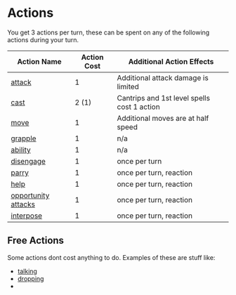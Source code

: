 # Actions

You get 3 actions per turn, these can be spent on any of the following actions during your turn. 

| Action Name                           | Action Cost | Additional Action Effects                   |
| ------------------------------------- | ----------- | ------------------------------------------- |
| [attack](attack.md)                   | 1           | Additional attack damage is limited         |
| [cast](cast.md)                       | 2 (1)       | Cantrips and 1st level spells cost 1 action |
| [move](move.md)                       | 1           | Additional moves are at half speed          |
| [grapple](grapple.md)                 | 1           | n/a                                         |
| [ability](ability.md)                 | 1           | n/a                                         |
| [disengage](disengage.md)             | 1           | once per turn                               |
| [parry](parry.md)                     | 1           | once per turn, reaction                     |
| [help](help.md)                       | 1           | once per turn, reaction                     |
| [opportunity attacks](opportunity.md) | 1           | once per turn, reaction                     |
| [interpose](interpose.md)             | 1           | once per turn, reaction                     |

## Free Actions

Some actions dont cost anything to do. Examples of these are stuff like: 
- [talking](talk.md)
- [dropping](drop.md)
- 